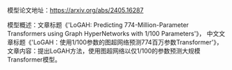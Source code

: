 模型论文地址：https://arxiv.org/abs/2405.16287

模型概述：文章标题《'LoGAH: Predicting 774-Million-Parameter Transformers using Graph HyperNetworks with 1/100 Parameters'》，
中文文章标题《'LoGAH：使用1/100参数的图超网络预测774百万参数Transformer'》，
文章内容：提出LoGAH方法，使用图超网络以仅1/100的参数预测大规模Transformer模型。
